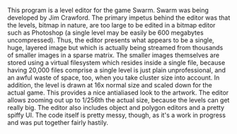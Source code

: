 This program is a level editor for the game Swarm. Swarm was being developed by Jim Crawford. The primary impetus behind the editor was that the levels, bitmap in nature, are too large to be edited in a bitmap editor such as Photoshop (a single level may be easily be 600 megabytes uncompressed). Thus, the editor presents what appears to be a single, huge, layered image but which is actually being streamed from thousands of smaller images in a sparse matrix. The smaller images themselves are stored using a virtual filesystem which resides inside a single file, because having 20,000 files comprise a single level is just plain unprofessional, and an awful waste of space, too, when you take cluster size into account. In addition, the level is drawn at 16x normal size and scaled down for the actual game. This provides a nice antialiased look to the artwork. The editor allows zooming out up to 1/256th the actual size, because the levels can get really big. The editor also includes object and polygon editors and a pretty spiffy UI. The code itself is pretty messy, though, as it's a work in progress and was put together fairly hastily.